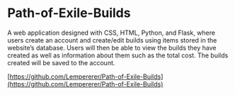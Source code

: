 # Path-of-Exile-Builds

A web application designed with CSS, HTML, Python, and Flask, where users create an account and create/edit builds using items stored in the website’s database. Users will then be able to view the builds they have created as well as information about them such as the total cost. The builds created will be saved to the account. 

[https://github.com/Lempererer/Path-of-Exile-Builds](https://github.com/Lempererer/Path-of-Exile-Builds)